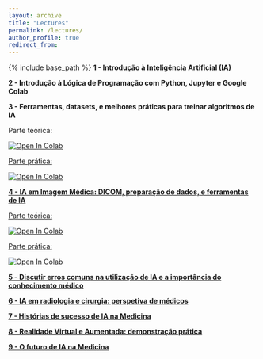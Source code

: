 ```yaml
---
layout: archive
title: "Lectures"
permalink: /lectures/
author_profile: true
redirect_from: 
---
```


{% include base_path %}
**1 - Introdução à Inteligência Artificial (IA)**


**2 - Introdução à Lógica de Programação com Python, Jupyter e Google Colab**


**3 - Ferramentas, datasets, e melhores práticas para treinar algoritmos de IA**

Parte teórica:

<a href="https://colab.research.google.com/drive/13Z7fSvkcF5bk8xN8r_jrYaqVO5WX5Fcj?usp=sharing" target="_blank">
              <img src="https://colab.research.google.com/assets/colab-badge.svg" alt="Open In Colab"/>

Parte prática:

<a href="https://colab.research.google.com/drive/1CVWzwd49b9NEQDPi3SMMeEFWslRiiqy0?usp=sharing" target="_blank">
              <img src="https://colab.research.google.com/assets/colab-badge.svg" alt="Open In Colab"/>

**4 - IA em Imagem Médica: DICOM, preparação de dados, e ferramentas de IA**


Parte teórica:

<a href="https://colab.research.google.com/drive/1X5ygFINhEyL5GZiVFRUH6CI0FNCUWSHO?usp=sharing" target="_blank">
              <img src="https://colab.research.google.com/assets/colab-badge.svg" alt="Open In Colab"/>

Parte prática:

<a href="https://colab.research.google.com/drive/1CQjz7Nb5jJXqlJh7WcSd_OD47g9Hf7od?usp=sharing" target="_blank">
              <img src="https://colab.research.google.com/assets/colab-badge.svg" alt="Open In Colab"/>

**5 - Discutir erros comuns na utilização de IA e a importância do conhecimento médico**


**6 - IA em radiologia e cirurgia: perspetiva de médicos**

**7 - Histórias de sucesso de IA na Medicina**

**8 - Realidade Virtual e Aumentada: demonstração prática**

**9 - O futuro de IA na Medicina**